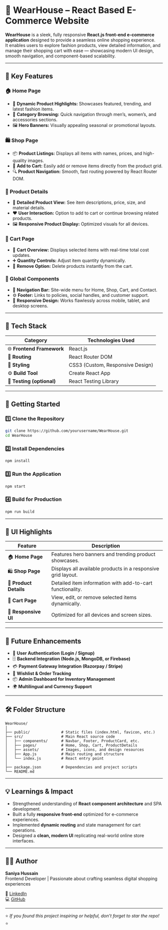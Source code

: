 # 👕 WearHouse – React Based E-Commerce Website

**WearHouse** is a sleek, fully responsive **React.js front-end e-commerce application** designed to provide a seamless online shopping experience.  
It enables users to explore fashion products, view detailed information, and manage their shopping cart with ease — showcasing modern UI design, smooth navigation, and component-based scalability.

---

## 🌟 Key Features

### 🏠 Home Page
- 🧩 **Dynamic Product Highlights:** Showcases featured, trending, and latest fashion items.  
- 🎯 **Category Browsing:** Quick navigation through men’s, women’s, and accessories sections.  
- 🖼️ **Hero Banners:** Visually appealing seasonal or promotional layouts.

### 🛍️ Shop Page
- 📦 **Product Listings:** Displays all items with names, prices, and high-quality images.  
- 🛒 **Add to Cart:** Easily add or remove items directly from the product grid.  
- 🔍 **Product Navigation:** Smooth, fast routing powered by React Router DOM.

### 📄 Product Details
- 🧾 **Detailed Product View:** See item descriptions, price, size, and material details.  
- ❤️ **User Interaction:** Option to add to cart or continue browsing related products.  
- 🖼️ **Responsive Product Display:** Optimized visuals for all devices.

### 🛒 Cart Page
- 🧮 **Cart Overview:** Displays selected items with real-time total cost updates.  
- ➕ **Quantity Controls:** Adjust item quantity dynamically.  
- 🧹 **Remove Option:** Delete products instantly from the cart.

### 🔗 Global Components
- 🧭 **Navigation Bar:** Site-wide menu for Home, Shop, Cart, and Contact.  
- ⚙️ **Footer:** Links to policies, social handles, and customer support.  
- 📱 **Responsive Design:** Works flawlessly across mobile, tablet, and desktop screens.

---

## 🧩 Tech Stack

| Category | Technologies Used |
|-----------|------------------|
| 🌐 **Frontend Framework** | React.js |
| 🧭 **Routing** | React Router DOM |
| 🎨 **Styling** | CSS3 (Custom, Responsive Design) |
| ⚙️ **Build Tool** | Create React App |
| 🧪 **Testing (optional)** | React Testing Library |

---

## 🚀 Getting Started

### 1️⃣ Clone the Repository
```bash
git clone https://github.com/yourusername/WearHouse.git
cd WearHouse
```

### 2️⃣ Install Dependencies
```bash
npm install
```

### 3️⃣ Run the Application
```bash
npm start
```

### 4️⃣ Build for Production
```bash
npm run build
```

---

## 📸 UI Highlights

| Feature | Description |
|----------|-------------|
| 🏠 **Home Page** | Features hero banners and trending product showcases. |
| 🛍️ **Shop Page** | Displays all available products in a responsive grid layout. |
| 📄 **Product Details** | Detailed item information with add-to-cart functionality. |
| 🛒 **Cart Page** | View, edit, or remove selected items dynamically. |
| 📱 **Responsive UI** | Optimized for all devices and screen sizes. |

---

## 🔮 Future Enhancements

- 🔐 **User Authentication (Login / Signup)**  
- 🗄️ **Backend Integration (Node.js, MongoDB, or Firebase)**  
- 💳 **Payment Gateway Integration (Razorpay / Stripe)**  
- 🧠 **Wishlist & Order Tracking**  
- 📦 **Admin Dashboard for Inventory Management**  
- 🌍 **Multilingual and Currency Support**  

---

## 🛠️ Folder Structure

```
WearHouse/
│
├── public/              # Static files (index.html, favicon, etc.)
├── src/                 # Main React source code
│   ├── components/      # Navbar, Footer, ProductCard, etc.
│   ├── pages/           # Home, Shop, Cart, ProductDetails
│   ├── assets/          # Images, icons, and design resources
│   ├── App.js           # Main routing and structure
│   └── index.js         # React entry point
│
├── package.json         # Dependencies and project scripts
└── README.md
```

---

## 💡 Learnings & Impact

- Strengthened understanding of **React component architecture** and SPA development.  
- Built a fully **responsive front-end** optimized for e-commerce experiences.  
- Implemented **dynamic routing** and state management for cart operations.  
- Designed a **clean, modern UI** replicating real-world online store interfaces.

---

## 👩‍💻 Author

**Saniya Hussain**  
Frontend Developer | Passionate about crafting seamless digital shopping experiences  

🔗 [LinkedIn](https://www.linkedin.com/in/saniya-hussain-4b9090299)  
💻 [GitHub](https://github.com/yourgithubusername)

---

⭐ *If you found this project inspiring or helpful, don’t forget to star the repo!* ⭐


